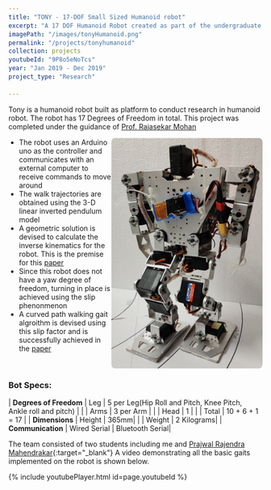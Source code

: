 ```yaml
---
title: "TONY - 17-DOF Small Sized Humanoid robot"
excerpt: "A 17 DOF Humanoid Robot created as part of the undergraduate Project as a research platform to test different algorithms for humanoid robot. The robot is capable of simple actions like walking and turning. New gaits can be generated using matlab trajectory sequences and the inverse kinematic function. The robot can be controlled serially using an bluetooth device."
imagePath: "/images/tonyHumanoid.png"
permalink: "/projects/tonyhumanoid"
collection: projects
youtubeId: "9P8o5eNoTcs"
year: "Jan 2019 - Dec 2019"
project_type: "Research"

---
```


 Tony is a humanoid robot built as platform to conduct research in humanoid robot. The robot has 17 Degrees of Freedom in total. This project was completed under the guidance of <a href="https://staff.pes.edu/nm1270" target="_blank">Prof. Rajasekar Mohan</a>

 <div class="container3" style="display: flex; align-items: flex-start">
    <div class="clearfix">
     <ul style="margin-block-start: 0; padding-inline-start: 1.5em">
        <li> The robot uses an Arduino uno as the controller and communicates with an external computer to receive commands to move around </li>
        <li> The walk trajectories are obtained using the 3-D linear inverted pendulum model </li>
        <li> A geometric solution is devised to calculate the inverse kinematics for the robot. This is the premise for this <a href="https://ieeexplore.ieee.org/abstract/document/9025944" target="_blank">paper</a></li>
        <li> Since this robot does not have a yaw degree of freedom, turning in place is achieved using the slip phenonmenon </li>
        <li> A curved path walking gait algroithm is devised using this slip factor and is successfully achieved in the <a href="https://ieeexplore.ieee.org/document/9382698" target="_blank">paper</a></li>
     </ul>
    </div>
    <img class="project_spic" style="width: 300px; height: auto; float: left; object-fit: contain; border-radius:2%" src="/images/tony_2.jpg" alt="" />
</div>

### Bot Specs: 

| <b>Degrees of Freedom</b> | Leg   | 5 per Leg(Hip Roll and Pitch, Knee Pitch, Ankle roll and pitch)      |
|                   | Arms  | 3 per Arm       |
|                   | Head  | 1               |
|                    | Total | 10 + 6 + 1 = 17 |
| <b>Dimensions</b>		 | Height | 365mm|
|					 | Weight | 2 Kilograms|
| <b>Communication</b>      | Wired Serial | Bluetooth Serial|

The team consisted of two students including me and  [Prajwal Rajendra Mahendrakar](https://scholar.google.com/citations?user=wZH3lt8AAAAJ&hl=en){:target="_blank"}
A video demonstrating all the basic gaits implemented on the robot is shown below.

{% include youtubePlayer.html id=page.youtubeId %}
